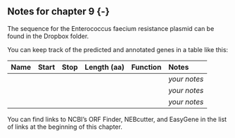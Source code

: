 ## Notes for chapter 9 {-}

The sequence for the Enterococcus faecium resistance plasmid can be found in the Dropbox folder.

You can keep track of the predicted and annotated genes in a table like this:

| 	Name |	Start |	Stop | 	Length (aa) |	Function | Notes |
|:-----|:-------|:-----|:-------------|:---------|:------|
|      |        |      |              |      | *your notes*   |
|      |        |      |              |      | *your notes*   |
|      |        |      |              |      | *your notes*   |

				
You can find links to NCBI’s ORF Finder, NEBcutter, and EasyGene in the list of links at the beginning of this chapter.


